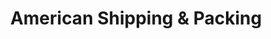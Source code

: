 ---
title: "American Shipping & Packing"
url: /akron/american-shipping-and-packing/
shop: storage rental
---